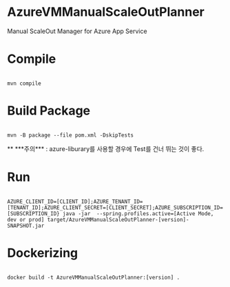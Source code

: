 # AzureVMManualScaleOutPlanner

<p>
Manual ScaleOut Manager for Azure App Service
</p>

# Compile

<code>
mvn compile
</code>

# Build Package

<code>
mvn -B package --file pom.xml -DskipTests
</code>

<p>** ***주의*** : azure-liburary를 사용할 경우에 Test를 건너 뛰는 것이 좋다.</p>

# Run

<code>
AZURE_CLIENT_ID=[CLIENT_ID];AZURE_TENANT_ID=[TENANT_ID];AZURE_CLIENT_SECRET=[CLIENT_SECRET];AZURE_SUBSCRIPTION_ID=[SUBSCRIPTION_ID} java -jar  --spring.profiles.active=[Active Mode, dev or prod] target/AzureVMManualScaleOutPlanner-[version]-SNAPSHOT.jar
</code>

# Dockerizing

<code>
docker build -t AzureVMManualScaleOutPlanner:[version] .
</code>
